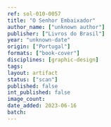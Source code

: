 ```yaml
---
ref: sol-010-0057
title: "O Senhor Embaixador"
author_name: ["unknown author"]
publisher: ["Livros do Brasil"]
year: "unknown-date"
origin: ["Portugal"]
formats: ["book-cover"]
disciplines: [graphic-design]
tags:
layout: artifact
status: ["scan"]
published: false
int_published: false
image_count:
date_added: 2023-06-16
batch:
---
```

